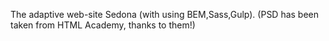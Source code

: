 The adaptive web-site Sedona (with using BEM,Sass,Gulp). (PSD has been taken from HTML Academy, thanks to them!)